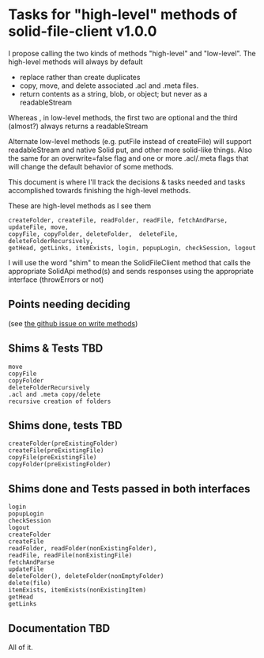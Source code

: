 # Tasks for "high-level" methods of solid-file-client v1.0.0

I propose calling the two kinds of methods "high-level" and "low-level".  The high-level methods
will always by default

 * replace rather than create duplicates
 * copy, move, and delete associated .acl and .meta files.
 * return contents as a string, blob, or object; but never as a readableStream

Whereas , in low-level methods, the first two are optional and the third (almost?) always returns a readableStream

Alternate low-level methods (e.g. putFile instead of createFile) will support readableStream and native Solid put, 
and other more solid-like things. Also the same for an overwrite=false flag and one or more .acl/.meta flags that 
will change the default behavior of some methods. 

This document is where I'll track the decisions & tasks needed and tasks accomplished towards
finishing the high-level methods.

These are high-level methods as I see them

    createFolder, createFile, readFolder, readFile, fetchAndParse, updateFile, move,
    copyFile, copyFolder, deleteFolder,  deleteFile, deleteFolderRecursively,
    getHead, getLinks, itemExists, login, popupLogin, checkSession, logout


I will use the word "shim" to mean the SolidFileClient method that calls the appropriate SolidApi method(s) and sends responses using the appropriate interface (throwErrors or not)

## Points needing deciding

  (see [the github issue on write methods](https://github.com/jeff-zucker/solid-file-client/issues/49))


## Shims & Tests TBD
    
    move
    copyFile
    copyFolder
    deleteFolderRecursively
    .acl and .meta copy/delete
    recursive creation of folders

## Shims done, tests TBD
    createFolder(preExistingFolder)
    createFile(preExistingFile)
    copyFile(preExistingFile)
    copyFolder(preExistingFolder)

## Shims done and Tests passed in both interfaces
    login
    popupLogin
    checkSession
    logout
    createFolder
    createFile
    readFolder, readFolder(nonExistingFolder), 
    readFile, readFile(nonExistingFile)
    fetchAndParse
    updateFile
    deleteFolder(), deleteFolder(nonEmptyFolder)
    delete(file)
    itemExists, itemExists(nonExistingItem)
    getHead
    getLinks

## Documentation TBD

All of it.